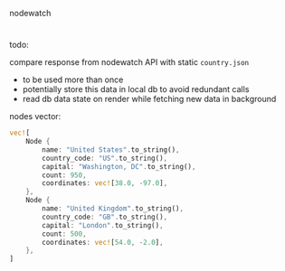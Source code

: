 nodewatch

#

todo:

compare response from nodewatch API with static `country.json`
- to be used more than once
- potentially store this data in local db to avoid redundant calls
- read db data state on render while fetching new data in background


nodes vector:
```rust
vec![
    Node {
        name: "United States".to_string(),
        country_code: "US".to_string(),
        capital: "Washington, DC".to_string(),
        count: 950,
        coordinates: vec![38.0, -97.0],
    },
    Node {
        name: "United Kingdom".to_string(),
        country_code: "GB".to_string(),
        capital: "London".to_string(),
        count: 500,
        coordinates: vec![54.0, -2.0],
    },
]
```